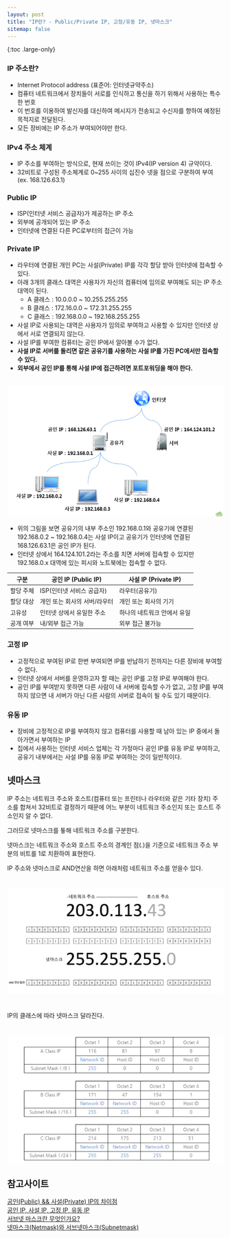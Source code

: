 ```yaml
---
layout: post
title: "IP란? - Public/Private IP, 고정/유동 IP, 넷마스크"
sitemap: false
---
```


{:toc .large-only}

### IP 주소란?

- Internet Protocol address (표준어: 인터넷규약주소)
- 컴퓨터 네트워크에서 장치들이 서로를 인식하고 통신을 하기 위해서 사용하는 특수한 번호
- 이 번호를 이용하여 발신자를 대신하여 메시지가 전송되고 수신자를 향하여 예정된 목적지로 전달된다.
- 모든 장비에는 IP 주소가 부여되어야만 한다.

### IPv4 주소 체계

- IP 주소를 부여하는 방식으로, 현재 쓰이는 것이 IPv4(IP version 4) 규약이다.
- 32비트로 구성된 주소체계로 0~255 사이의 십진수 넷을 점으로 구분하여 부여 (ex. 168.126.63.1)

### Public IP

- ISP(인터넷 서비스 공급자)가 제공하는 IP 주소
- 외부에 공개되어 있는 IP 주소
- 인터넷에 연결된 다른 PC로부터의 접근이 가능

### Private IP

- 라우터에 연결된 개인 PC는 사설(Private) IP를 각각 할당 받아 인터넷에 접속할 수 있다.
- 아래 3개의 클래스 대역은 사용자가 자신의 컴퓨터에 임의로 부여해도 되는 IP 주소 대역이 된다.
  - A 클래스 : 10.0.0.0 ~ 10.255.255.255
  - B 클래스 : 172.16.0.0 ~ 172.31.255.255
  - C 클래스 : 192.168.0.0 ~ 192.168.255.255
- 사설 IP로 사용되는 대역은 사용자가 임의로 부여하고 사용할 수 있지만 인터넷 상에서 서로 연결되지 않는다.
- 사설 IP를 부여한 컴퓨터는 공인 IP에서 알아볼 수가 없다.
- **사설 IP로 서버를 돌리면 같은 공유기를 사용하는 사설 IP를 가진 PC에서만 접속할 수 있다.**
- **외부에서 공인 IP를 통해 사설 IP에 접근하려면 포트포워딩을 해야 한다.**

<br/>

<img src="/assets/img/blog/2021-07-27-public_private_ip.png">

<br/>

- 위의 그림을 보면 공유기의 내부 주소인 192.168.0.1와 공유기에 연결된 192.168.0.2 ~ 192.168.0.4는 사설 IP이고 공유기가 인터넷에 연결된 168.126.63.1은 공인 IP가 된다.
- 인터넷 상에서 164.124.101.2라는 주소를 치면 서버에 접속할 수 있지만 192.168.0.x 대역에 있는 피시와 노트북에는 접속할 수 없다.

| 구분      | 공인 IP (Public IP)          | 사설 IP (Private IP)        |
| --------- | ---------------------------- | --------------------------- |
| 할당 주체 | ISP(인터넷 서비스 공급자)    | 라우터(공유기)              |
| 할당 대상 | 개인 또는 회사의 서버/라우터 | 개인 또는 회사의 기기       |
| 고유성    | 인터넷 상에서 유일한 주소    | 하나의 네트워크 안에서 유일 |
| 공개 여부 | 내/외부 접근 가능            | 외부 접근 불가능            |

### 고정 IP

- 고정적으로 부여된 IP로 한번 부여되면 IP를 반납하기 전까지는 다른 장비에 부여할 수 없다.
- 인터넷 상에서 서버를 운영하고자 할 때는 공인 IP를 고정 IP로 부여해야 한다.
- 공인 IP를 부여받지 못하면 다른 사람이 내 서버에 접속할 수가 없고, 고정 IP를 부여하지 않으면 내 서버가 아닌 다른 사람의 서버로 접속이 될 수도 있기 때문이다.

### 유동 IP

- 장비에 고정적으로 IP를 부여하지 않고 컴퓨터를 사용할 때 남아 있는 IP 중에서 돌아가면서 부여하는 IP
- 집에서 사용하는 인터넷 서비스 업체는 각 가정마다 공인 IP를 유동 IP로 부여하고, 공유기 내부에서는 사설 IP를 유동 IP로 부여하는 것이 일반적이다.

## 넷마스크

IP 주소는 네트워크 주소와 호스트(컴퓨터 또는 프린터나 라우터와 같은 기타 장치) 주소를 합쳐서 32비트로 결정하기 때문에 어느 부분이 네트워크 주소인지 또는 호스트 주소인지 알 수 없다.

그러므로 넷마스크를 톻해 네트워크 주소를 구분한다.

넷마스크는 네트워크 주소와 호스트 주소의 경계인 점(.)을 기준으로 네트워크 주소 부분의 비트를 1로 치환하여 표현한다.

IP 주소와 넷마스크로 AND연산을 하면 아래처럼 네트워크 주소를 얻을수 있다.

<img src="/assets/img/blog/2022-12-29-ip_01.png" style="margin:24px 0;">

IP의 클래스에 따라 넷마스크 달라진다.

<img src="/assets/img/blog/2022-12-29-ip_02.png" style="margin-top:24px;">

## 참고사이트

[공인(Public) && 사설(Private) IP의 차이점](https://velog.io/@hidaehyunlee/%EA%B3%B5%EC%9D%B8Public-%EC%82%AC%EC%84%A4Private-IP%EC%9D%98-%EC%B0%A8%EC%9D%B4%EC%A0%90)<br/>
[공인 IP, 사설 IP, 고정 IP, 유동 IP](http://gotocloud.co.kr/?p=320)<br/>
[서브넷 마스크란 무엇인가요?](https://nordvpn.com/ko/blog/what-is-subnet-mask/)<br/>
[넷마스크(Netmask)와 서브넷마스크(Subnetmask)](https://velog.io/@hidaehyunlee/%EB%84%B7%EB%A7%88%EC%8A%A4%ED%81%ACNetmask%EC%99%80-%EC%84%9C%EB%B8%8C%EB%84%B7%EB%A7%88%EC%8A%A4%ED%81%ACSubnetmask)
